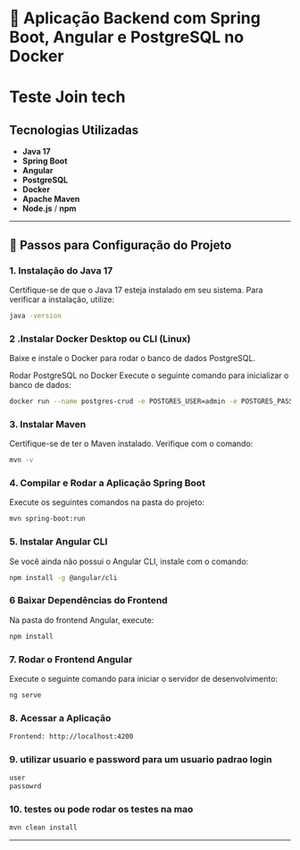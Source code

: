 # 🚀 Aplicação Backend com Spring Boot, Angular e PostgreSQL no Docker

# Teste Join tech

## Tecnologias Utilizadas

- **Java 17**
- **Spring Boot**
- **Angular**
- **PostgreSQL**
- **Docker**
- **Apache Maven**
- **Node.js** / **npm**

---

## 🚀 Passos para Configuração do Projeto

### 1. Instalação do Java 17

Certifique-se de que o Java 17 esteja instalado em seu sistema. Para verificar a instalação, utilize:

```bash
java -version
```

### 2 .Instalar Docker Desktop ou CLI (Linux)
Baixe e instale o Docker para rodar o banco de dados PostgreSQL.

Rodar PostgreSQL no Docker
Execute o seguinte comando para inicializar o banco de dados:

```bash
docker run --name postgres-crud -e POSTGRES_USER=admin -e POSTGRES_PASSWORD=admin -e POSTGRES_DB=crud_db -p 5432:5432 -d postgres
```
### 3. Instalar Maven
Certifique-se de ter o Maven instalado. Verifique com o comando:

```bash
mvn -v
```

### 4. Compilar e Rodar a Aplicação Spring Boot
Execute os seguintes comandos na pasta do projeto:

```bash
mvn spring-boot:run
```

### 5. Instalar Angular CLI
Se você ainda não possui o Angular CLI, instale com o comando:

```bash
npm install -g @angular/cli
```
### 6 Baixar Dependências do Frontend
Na pasta do frontend Angular, execute:

```bash
npm install
```

### 7. Rodar o Frontend Angular
Execute o seguinte comando para iniciar o servidor de desenvolvimento:

```bash
ng serve
```
### 8. Acessar a Aplicação

```bash
Frontend: http://localhost:4200
```

### 9. utilizar usuario e password para um usuario padrao login

```bash
user
passowrd
```

### 10. testes ou pode rodar os testes na mao

```bash
mvn clean install
```

--------------------------------------------------------------------------------------------------------------------


